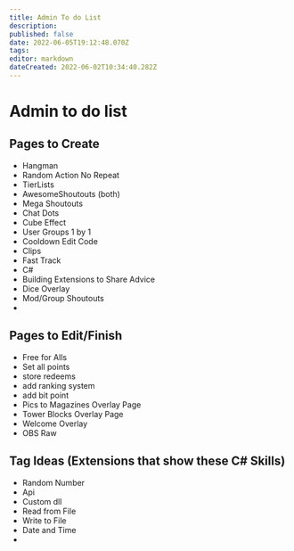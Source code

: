 ```yaml
---
title: Admin To do List
description: 
published: false
date: 2022-06-05T19:12:48.070Z
tags: 
editor: markdown
dateCreated: 2022-06-02T10:34:40.282Z
---
```


# Admin to do list

## Pages to Create
- Hangman
- Random Action No Repeat
- TierLists 
- AwesomeShoutouts (both)
- Mega Shoutouts
- Chat Dots
- Cube Effect
- User Groups 1 by 1
- Cooldown Edit Code
- Clips
- Fast Track
- C#
- Building Extensions to Share Advice
- Dice Overlay
- Mod/Group Shoutouts
- 



## Pages to Edit/Finish

- Free for Alls
- Set all points
- store redeems
- add ranking system
- add bit point
- Pics to Magazines Overlay Page
- Tower Blocks Overlay Page
- Welcome Overlay
- OBS Raw

## Tag Ideas (Extensions that show these C# Skills)
- Random Number
- Api
- Custom dll
- Read from File
- Write to File
- Date and Time
- 
